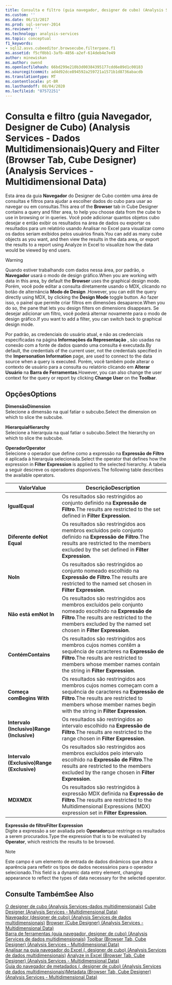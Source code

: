 ```yaml
---
title: Consulta e filtro (guia navegador, designer de cubo) (Analysis Services-dados multidimensionais) | Microsoft Docs
ms.custom: ''
ms.date: 06/13/2017
ms.prod: sql-server-2014
ms.reviewer: ''
ms.technology: analysis-services
ms.topic: conceptual
f1_keywords:
- sql12.asvs.cubeeditor.browsecube.filterpane.f1
ms.assetid: f5cf0bb1-3afb-4856-a2ef-614deb4e7e49
author: minewiskan
ms.author: owend
ms.openlocfilehash: 66bd299e210b3d00384395177cdd6e89d1c00183
ms.sourcegitcommit: ad4d92dce894592a259721a1571b1d8736abacdb
ms.translationtype: MT
ms.contentlocale: pt-BR
ms.lasthandoff: 08/04/2020
ms.locfileid: "87572251"
---
```

# <a name="query-and-filter-browser-tab-cube-designer-analysis-services---multidimensional-data"></a><span data-ttu-id="9fcfb-102">Consulta e filtro (guia Navegador, Designer de Cubo) (Analysis Services - Dados Multidimensionais)</span><span class="sxs-lookup"><span data-stu-id="9fcfb-102">Query and Filter (Browser Tab, Cube Designer) (Analysis Services - Multidimensional Data)</span></span>
  <span data-ttu-id="9fcfb-103">Esta área da guia **Navegador** do Designer de Cubo contém uma área de consultas e filtros para ajudar a escolher dados do cubo para usar ao navegar ou em consultas.</span><span class="sxs-lookup"><span data-stu-id="9fcfb-103">This area of the **Browser** tab in Cube Designer contains a query and filter area, to help you choose data from the cube to use in browsing or in queries.</span></span> <span data-ttu-id="9fcfb-104">Você pode adicionar quantos objetos cubo desejar e então exibir os resultados na área de dados ou exportar os resultados para um relatório usando Analisar no Excel para visualizar como os dados seriam exibidos pelos usuários finais.</span><span class="sxs-lookup"><span data-stu-id="9fcfb-104">You can add as many cube objects as you want, and then view the results in the data area, or export the results to a report using Analyze in Excel to visualize how the data would be viewed by end users.</span></span>  
  
> [!WARNING]  
>  <span data-ttu-id="9fcfb-105">Quando estiver trabalhando com dados nessa área, por padrão, o **Navegador** usará o modo de design gráfico.</span><span class="sxs-lookup"><span data-stu-id="9fcfb-105">When you are working with data in this area, by default the **Browser** uses the graphical design mode.</span></span> <span data-ttu-id="9fcfb-106">Porém, você pode editar a consulta diretamente usando o MDX, clicando no botão de alternância **Modo de Design** .</span><span class="sxs-lookup"><span data-stu-id="9fcfb-106">However, you can edit the query directly using MDX, by clicking the **Design Mode** toggle button.</span></span> <span data-ttu-id="9fcfb-107">Ao fazer isso, o painel que permite criar filtros em dimensões desaparece.</span><span class="sxs-lookup"><span data-stu-id="9fcfb-107">When you do so, the pane that lets you design filters on dimensions disappears.</span></span> <span data-ttu-id="9fcfb-108">Se desejar adicionar um filtro, você poderá alternar novamente para o modo de design gráfico.</span><span class="sxs-lookup"><span data-stu-id="9fcfb-108">If you want to add a filter, you can switch back to graphical design mode.</span></span>  
  
 <span data-ttu-id="9fcfb-109">Por padrão, as credenciais do usuário atual, e não as credenciais especificadas na página **Informações da Representação** , são usadas na conexão com a fonte de dados quando uma consulta é executada.</span><span class="sxs-lookup"><span data-stu-id="9fcfb-109">By default, the credentials of the current user, not the credentials specified in the **Impersonation Information** page, are used to connect to the data source when a query is executed.</span></span> <span data-ttu-id="9fcfb-110">Porém, você também pode alterar o contexto de usuário para a consulta ou relatório clicando em **Alterar Usuário** na **Barra de Ferramentas**.</span><span class="sxs-lookup"><span data-stu-id="9fcfb-110">However, you can also change the user context for the query or report by clicking **Change User** on the **Toolbar**.</span></span>  
  
## <a name="options"></a><span data-ttu-id="9fcfb-111">Opções</span><span class="sxs-lookup"><span data-stu-id="9fcfb-111">Options</span></span>  
 <span data-ttu-id="9fcfb-112">**Dimensão**</span><span class="sxs-lookup"><span data-stu-id="9fcfb-112">**Dimension**</span></span>  
 <span data-ttu-id="9fcfb-113">Selecione a dimensão na qual fatiar o subcubo.</span><span class="sxs-lookup"><span data-stu-id="9fcfb-113">Select the dimension on which to slice the subcube.</span></span>  
  
 <span data-ttu-id="9fcfb-114">**Hierarquia**</span><span class="sxs-lookup"><span data-stu-id="9fcfb-114">**Hierarchy**</span></span>  
 <span data-ttu-id="9fcfb-115">Selecione a hierarquia na qual fatiar o subcubo.</span><span class="sxs-lookup"><span data-stu-id="9fcfb-115">Select the hierarchy on which to slice the subcube.</span></span>  
  
 <span data-ttu-id="9fcfb-116">**Operador**</span><span class="sxs-lookup"><span data-stu-id="9fcfb-116">**Operator**</span></span>  
 <span data-ttu-id="9fcfb-117">Selecione o operador que define como a expressão na **Expressão de Filtro** é aplicada à hierarquia selecionada.</span><span class="sxs-lookup"><span data-stu-id="9fcfb-117">Select the operator that defines how the expression in **Filter Expression** is applied to the selected hierarchy.</span></span> <span data-ttu-id="9fcfb-118">A tabela a seguir descreve os operadores disponíveis.</span><span class="sxs-lookup"><span data-stu-id="9fcfb-118">The following table describes the available operators.</span></span>  
  
|<span data-ttu-id="9fcfb-119">Valor</span><span class="sxs-lookup"><span data-stu-id="9fcfb-119">Value</span></span>|<span data-ttu-id="9fcfb-120">Descrição</span><span class="sxs-lookup"><span data-stu-id="9fcfb-120">Description</span></span>|  
|-----------|-----------------|  
|<span data-ttu-id="9fcfb-121">**Igual**</span><span class="sxs-lookup"><span data-stu-id="9fcfb-121">**Equal**</span></span>|<span data-ttu-id="9fcfb-122">Os resultados são restringidos ao conjunto definido na **Expressão de Filtro**.</span><span class="sxs-lookup"><span data-stu-id="9fcfb-122">The results are restricted to the set defined in **Filter Expression**.</span></span>|  
|<span data-ttu-id="9fcfb-123">**Diferente de**</span><span class="sxs-lookup"><span data-stu-id="9fcfb-123">**Not Equal**</span></span>|<span data-ttu-id="9fcfb-124">Os resultados são restringidos aos membros excluídos pelo conjunto definido na **Expressão de Filtro**.</span><span class="sxs-lookup"><span data-stu-id="9fcfb-124">The results are restricted to the members excluded by the set defined in **Filter Expression**.</span></span>|  
|<span data-ttu-id="9fcfb-125">**No**</span><span class="sxs-lookup"><span data-stu-id="9fcfb-125">**In**</span></span>|<span data-ttu-id="9fcfb-126">Os resultados são restringidos ao conjunto nomeado escolhido na **Expressão de Filtro**.</span><span class="sxs-lookup"><span data-stu-id="9fcfb-126">The results are restricted to the named set chosen in **Filter Expression**.</span></span>|  
|<span data-ttu-id="9fcfb-127">**Não está em**</span><span class="sxs-lookup"><span data-stu-id="9fcfb-127">**Not In**</span></span>|<span data-ttu-id="9fcfb-128">Os resultados são restringidos aos membros excluídos pelo conjunto nomeado escolhido na **Expressão de Filtro**.</span><span class="sxs-lookup"><span data-stu-id="9fcfb-128">The results are restricted to the members excluded by the named set chosen in **Filter Expression**.</span></span>|  
|<span data-ttu-id="9fcfb-129">**Contém**</span><span class="sxs-lookup"><span data-stu-id="9fcfb-129">**Contains**</span></span>|<span data-ttu-id="9fcfb-130">Os resultados são restringidos aos membros cujos nomes contêm a sequência de caracteres na **Expressão de Filtro**.</span><span class="sxs-lookup"><span data-stu-id="9fcfb-130">The results are restricted to members whose member names contain the string in **Filter Expression**.</span></span>|  
|<span data-ttu-id="9fcfb-131">**Começa com**</span><span class="sxs-lookup"><span data-stu-id="9fcfb-131">**Begins With**</span></span>|<span data-ttu-id="9fcfb-132">Os resultados são restringidos aos membros cujos nomes começam com a sequência de caracteres na **Expressão de Filtro**.</span><span class="sxs-lookup"><span data-stu-id="9fcfb-132">The results are restricted to members whose member names begin with the string in **Filter Expression**.</span></span>|  
|<span data-ttu-id="9fcfb-133">**Intervalo (Inclusivo)**</span><span class="sxs-lookup"><span data-stu-id="9fcfb-133">**Range (Inclusive)**</span></span>|<span data-ttu-id="9fcfb-134">Os resultados são restringidos ao intervalo escolhido na **Expressão de Filtro**.</span><span class="sxs-lookup"><span data-stu-id="9fcfb-134">The results are restricted to the range chosen in **Filter Expression**.</span></span>|  
|<span data-ttu-id="9fcfb-135">**Intervalo (Exclusivo)**</span><span class="sxs-lookup"><span data-stu-id="9fcfb-135">**Range (Exclusive)**</span></span>|<span data-ttu-id="9fcfb-136">Os resultados são restringidos aos membros excluídos pelo intervalo escolhido na **Expressão de Filtro**.</span><span class="sxs-lookup"><span data-stu-id="9fcfb-136">The results are restricted to the members excluded by the range chosen in **Filter Expression**.</span></span>|  
|<span data-ttu-id="9fcfb-137">**MDX**</span><span class="sxs-lookup"><span data-stu-id="9fcfb-137">**MDX**</span></span>|<span data-ttu-id="9fcfb-138">Os resultados são restringidos à expressão MDX definida na **Expressão de Filtro**.</span><span class="sxs-lookup"><span data-stu-id="9fcfb-138">The results are restricted to the Multidimensional Expressions (MDX) expression set in **Filter Expression**.</span></span>|  
  
 <span data-ttu-id="9fcfb-139">**Expressão de filtro**</span><span class="sxs-lookup"><span data-stu-id="9fcfb-139">**Filter Expression**</span></span>  
 <span data-ttu-id="9fcfb-140">Digite a expressão a ser avaliada pelo **Operador**que restringe os resultados a serem procurados.</span><span class="sxs-lookup"><span data-stu-id="9fcfb-140">Type the expression that is to be evaluated by **Operator**, which restricts the results to be browsed.</span></span>  
  
> [!NOTE]  
>  <span data-ttu-id="9fcfb-141">Este campo é um elemento de entrada de dados dinâmicos que altera a aparência para refletir os tipos de dados necessários para o operador selecionado.</span><span class="sxs-lookup"><span data-stu-id="9fcfb-141">This field is a dynamic data entry element, changing appearance to reflect the types of data necessary for the selected operator.</span></span>  
  
## <a name="see-also"></a><span data-ttu-id="9fcfb-142">Consulte Também</span><span class="sxs-lookup"><span data-stu-id="9fcfb-142">See Also</span></span>  
 <span data-ttu-id="9fcfb-143">[O designer de cubo &#40;Analysis Services-dados multidimensionais&#41;](cube-designer-analysis-services-multidimensional-data.md) </span><span class="sxs-lookup"><span data-stu-id="9fcfb-143">[Cube Designer &#40;Analysis Services - Multidimensional Data&#41;](cube-designer-analysis-services-multidimensional-data.md) </span></span>  
 <span data-ttu-id="9fcfb-144">[Navegador &#40;designer de cubo&#41; &#40;Analysis Services de dados multidimensionais&#41;](browser-cube-designer-analysis-services-multidimensional-data.md) </span><span class="sxs-lookup"><span data-stu-id="9fcfb-144">[Browser &#40;Cube Designer&#41; &#40;Analysis Services - Multidimensional Data&#41;](browser-cube-designer-analysis-services-multidimensional-data.md) </span></span>  
 <span data-ttu-id="9fcfb-145">[Barra de ferramentas &#40;guia navegador, designer de cubo&#41; &#40;Analysis Services de dados multidimensionais&#41;](toolbar-browser-tab-cube-designer-analysis-services-multidimensional-data.md) </span><span class="sxs-lookup"><span data-stu-id="9fcfb-145">[Toolbar &#40;Browser Tab, Cube Designer&#41; &#40;Analysis Services - Multidimensional Data&#41;](toolbar-browser-tab-cube-designer-analysis-services-multidimensional-data.md) </span></span>  
 <span data-ttu-id="9fcfb-146">[Analisar na guia navegador do Excel &#40;, designer de cubo&#41; &#40;Analysis Services de dados multidimensionais&#41;](analyze-in-excel-browser-cube-designer-analysis-services-multidimensional-data.md) </span><span class="sxs-lookup"><span data-stu-id="9fcfb-146">[Analyze in Excel &#40;Browser Tab, Cube Designer&#41; &#40;Analysis Services - Multidimensional Data&#41;](analyze-in-excel-browser-cube-designer-analysis-services-multidimensional-data.md) </span></span>  
 [<span data-ttu-id="9fcfb-147">Guia do navegador de metadados &#40;, designer de cubo&#41; &#40;Analysis Services de dados multidimensionais&#41;</span><span class="sxs-lookup"><span data-stu-id="9fcfb-147">Metadata &#40;Browser Tab, Cube Designer&#41; &#40;Analysis Services - Multidimensional Data&#41;</span></span>](metadata-browser-tab-cube-designer-analysis-services-multidimensional-data.md)  
  
  
